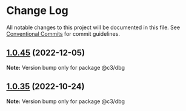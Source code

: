 # Change Log

All notable changes to this project will be documented in this file. See [Conventional Commits](https://conventionalcommits.org) for commit guidelines.

## [1.0.45](https://github.com/che3vinci/c3/compare/@c3/dbg@1.0.44...@c3/dbg@1.0.45) (2022-12-05)

**Note:** Version bump only for package @c3/dbg

## [1.0.35](https://github.com/che3vinci/c3/compare/@c3/dbg@1.0.34...@c3/dbg@1.0.35) (2022-10-24)

**Note:** Version bump only for package @c3/dbg
